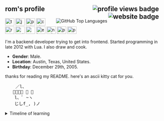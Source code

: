 <h2>
    rom's profile 
    <img alt="profile views badge" align="right" src="https://komarev.com/ghpvc/?username=romdotdog&style=flat-square&color=F66565"/>
    <a rel="noreferrer" href="https://rom.dog" aria-label="my website" target="_blank">
        <img alt="website badge" align="right" src="https://img.shields.io/static/v1?label=website&message=rom.dog&color=F66565&style=flat-square"/>
    </a>
</h2> 
<a aria-label="anuraghazra/github-readme-stats" href="https://github.com/anuraghazra/github-readme-stats">
    <img alt="GitHub Top Languages" align="right" src="https://github-readme-stats.anuraghazra1.vercel.app/api/top-langs/?username=romdotdog&theme=dark" />
</a>
<div>
    <img alt="typescript" width=30 height=24 src="https://devicon.dev/devicon.git/icons/typescript/typescript-plain.svg">
    <img alt="javascript" width=30 height=24 src="https://devicon.dev/devicon.git/icons/javascript/javascript-plain.svg">
    <img alt="python" width=30 height=24 src="https://devicon.dev/devicon.git/icons/python/python-plain.svg">
    <img alt="csharp" width=30 height=24 src="https://devicon.dev/devicon.git/icons/csharp/csharp-plain.svg">
    <img alt="react" width=30 height=24 src="https://devicon.dev/devicon.git/icons/react/react-original.svg">
    <img alt="materialui" width=30 height=24 src="https://devicon.dev/devicon.git/icons/materialui/materialui-original.svg">
    <img alt="webpack" width=30 height=24 src="https://devicon.dev/devicon.git/icons/webpack/webpack-original.svg">
    <img alt="electron" width=30 height=24 src="https://devicon.dev/devicon.git/icons/electron/electron-original.svg">
    <img alt="nodejs" width=30 height=24 src="https://devicon.dev/devicon.git/icons/nodejs/nodejs-original.svg">
    <img alt="php" width=30 height=24 src="https://devicon.dev/devicon.git/icons/php/php-plain.svg">
    <img alt="postgresql" width=30 height=24 src="https://devicon.dev/devicon.git/icons/postgresql/postgresql-plain.svg">
</div>

I'm a backend developer trying to get into frontend. Started programming in late 2012 with Lua. I also draw and cook.
* **Gender**: Male.
* **Location**: Austin, Texas, United States.
* **Birthday**: December 29th, 2005.

thanks for reading my README. 
here's an ascii kitty cat for you.
<pre>
    ／l、
   ﾞ（ﾟ､ ｡ ７
  　l、ﾞ ~ヽ
  　じしf_, )ノ
</pre>
<details>
  <summary>Timeline of learning</summary>

### Late 2012
Started programming Lua.

### Late 2014
Started learning batch and C#. Joined GitHub on a separate account.

### 2015
Learned python after getting mad at how absolutely awful batch is. 

### 2016
Started getting into more advanced concepts of programming. Started learning trigonometry and the cartesian plane.

### 2017
Learned HTML, CSS and JS.

### 2018
Transitioned from WinForms to WPF. Started independently learning graphic design. Learned polar coordinates.

### 2019
Learned node and PHP. Ended up creating my first website. Created an advanced bot to host a custom long-spanning RP game that I designed for my school friends.

### 2020

#### Early
Learned in depth about compilers and virtual machines. Created and led two group projects using GitHub to implement continuous integration and created a closed-source testing framework using GitHub Actions.
#### Late
Reestablished online presence.
Learned React, webpack and similar libraries.
</details>
